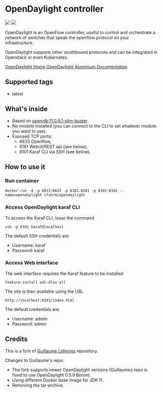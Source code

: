 # OpenDaylight controller
[![](https://images.microbadger.com/badges/image/sfuhrm/opendaylight.svg)](https://microbadger.com/images/sfuhrm/opendaylight "Get your own image badge on microbadger.com") [![](https://images.microbadger.com/badges/version/sfuhrm/opendaylight.svg)](https://microbadger.com/images/sfuhrm/opendaylight "Get your own version badge on microbadger.com")

OpenDaylight is an OpenFlow controller, useful to control and orchestrate a
network of switches that speak the openflow protocol on your infrastructure.

OpenDaylight supports other southbound protocols and can be integrated in Openstack or even Kubernetes.

[OpenDaylight Home](https://www.opendaylight.org/)
[OpenDaylight Aluminium Documentation](https://docs.opendaylight.org/en/stable-aluminium/)

## Supported tags

- latest

## What's inside

- Based on [openjdk:11.0.9.1-slim-buster](https://hub.docker.com/_/openjdk).
- No module installed (you can connect to the CLI to set whatever module you want to use).
- Exposed TCP ports:
  - 6633 Openflow,
  - 8181 WebUI/REST api (see below),
  - 8101 Karaf CLI via SSH (see below).

## How to use it

### Run container

`docker run -d -p 6633:6633 -p 8181:8181 -p 8101:8101 --name=opendaylight sfuhrm/opendaylight`

### Access OpenDaylight karaf CLI

To access the Karaf CLI, issue the command

`ssh -p 8101 karaf@localhost`

The default SSH credentials are:

- Username: karaf
- Password: karaf

### Access Web interface

The web interface requires the Karaf feature to be installed:

`feature:install odl-dlux-all`

The site is then available using the URL

`http://localhost:8181/index.html`

The default credentials are:

- Username: admin
- Password: admin

## Credits

This is a fork of [Guillaume Lefevres](https://github.com/guillaumelfv/docker-opendaylight)
repository.

Changes to Guillaume's repo:

- The fork supports newer OpenDaylight versions (Guillaumes repo is fixed to use OpenDaylight 0.5.0 Boron).
- Using different Docker base image for JDK 11.
- Removing the tar-archive.
